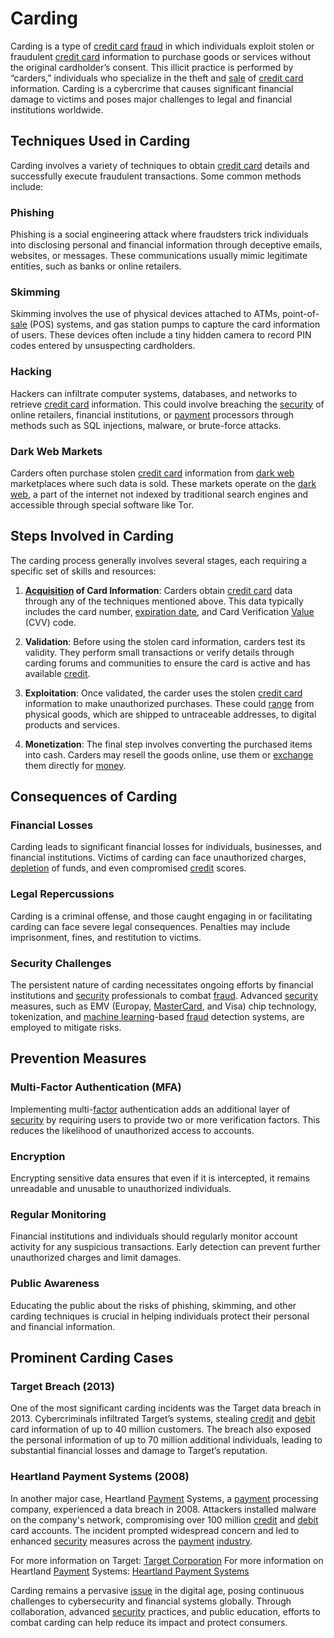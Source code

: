 # Carding

Carding is a type of [credit card](../c/credit_card.md) [fraud](../f/fraud.md) in which individuals exploit stolen or fraudulent [credit card](../c/credit_card.md) information to purchase goods or services without the original cardholder’s consent. This illicit practice is performed by “carders,” individuals who specialize in the theft and [sale](../s/sale.md) of [credit card](../c/credit_card.md) information. Carding is a cybercrime that causes significant financial damage to victims and poses major challenges to legal and financial institutions worldwide.

## Techniques Used in Carding

Carding involves a variety of techniques to obtain [credit card](../c/credit_card.md) details and successfully execute fraudulent transactions. Some common methods include:

### Phishing

Phishing is a social engineering attack where fraudsters trick individuals into disclosing personal and financial information through deceptive emails, websites, or messages. These communications usually mimic legitimate entities, such as banks or online retailers.

### Skimming

Skimming involves the use of physical devices attached to ATMs, point-of-[sale](../s/sale.md) (POS) systems, and gas station pumps to capture the card information of users. These devices often include a tiny hidden camera to record PIN codes entered by unsuspecting cardholders.

### Hacking

Hackers can infiltrate computer systems, databases, and networks to retrieve [credit card](../c/credit_card.md) information. This could involve breaching the [security](../s/security.md) of online retailers, financial institutions, or [payment](../p/payment.md) processors through methods such as SQL injections, malware, or brute-force attacks.

### Dark Web Markets

Carders often purchase stolen [credit card](../c/credit_card.md) information from [dark web](../d/dark_web.md) marketplaces where such data is sold. These markets operate on the [dark web](../d/dark_web.md), a part of the internet not indexed by traditional search engines and accessible through special software like Tor.

## Steps Involved in Carding

The carding process generally involves several stages, each requiring a specific set of skills and resources:

1. **[Acquisition](../a/acquisition.md) of Card Information**: Carders obtain [credit card](../c/credit_card.md) data through any of the techniques mentioned above. This data typically includes the card number, [expiration date](../e/expiration_date.md), and Card Verification [Value](../v/value.md) (CVV) code.

2. **Validation**: Before using the stolen card information, carders test its validity. They perform small transactions or verify details through carding forums and communities to ensure the card is active and has available [credit](../c/credit.md).

3. **Exploitation**: Once validated, the carder uses the stolen [credit card](../c/credit_card.md) information to make unauthorized purchases. These could [range](../r/range.md) from physical goods, which are shipped to untraceable addresses, to digital products and services.

4. **Monetization**: The final step involves converting the purchased items into cash. Carders may resell the goods online, use them or [exchange](../e/exchange.md) them directly for [money](../m/money.md).

## Consequences of Carding

### Financial Losses

Carding leads to significant financial losses for individuals, businesses, and financial institutions. Victims of carding can face unauthorized charges, [depletion](../d/depletion.md) of funds, and even compromised [credit](../c/credit.md) scores.

### Legal Repercussions

Carding is a criminal offense, and those caught engaging in or facilitating carding can face severe legal consequences. Penalties may include imprisonment, fines, and restitution to victims.

### Security Challenges

The persistent nature of carding necessitates ongoing efforts by financial institutions and [security](../s/security.md) professionals to combat [fraud](../f/fraud.md). Advanced [security](../s/security.md) measures, such as EMV (Europay, [MasterCard](../m/mastercard.md), and Visa) chip technology, tokenization, and [machine learning](../m/machine_learning.md)-based [fraud](../f/fraud.md) detection systems, are employed to mitigate risks.

## Prevention Measures

### Multi-Factor Authentication (MFA)

Implementing multi-[factor](../f/factor.md) authentication adds an additional layer of [security](../s/security.md) by requiring users to provide two or more verification factors. This reduces the likelihood of unauthorized access to accounts.

### Encryption

Encrypting sensitive data ensures that even if it is intercepted, it remains unreadable and unusable to unauthorized individuals.

### Regular Monitoring

Financial institutions and individuals should regularly monitor account activity for any suspicious transactions. Early detection can prevent further unauthorized charges and limit damages.

### Public Awareness

Educating the public about the risks of phishing, skimming, and other carding techniques is crucial in helping individuals protect their personal and financial information.

## Prominent Carding Cases

### Target Breach (2013)

One of the most significant carding incidents was the Target data breach in 2013. Cybercriminals infiltrated Target’s systems, stealing [credit](../c/credit.md) and [debit](../d/debit.md) card information of up to 40 million customers. The breach also exposed the personal information of up to 70 million additional individuals, leading to substantial financial losses and damage to Target’s reputation.

### Heartland Payment Systems (2008)

In another major case, Heartland [Payment](../p/payment.md) Systems, a [payment](../p/payment.md) processing company, experienced a data breach in 2008. Attackers installed malware on the company's network, compromising over 100 million [credit](../c/credit.md) and [debit](../d/debit.md) card accounts. The incident prompted widespread concern and led to enhanced [security](../s/security.md) measures across the [payment](../p/payment.md) [industry](../i/industry.md).

For more information on Target: [Target Corporation](https://corporate.target.com/)
For more information on Heartland [Payment](../p/payment.md) Systems: [Heartland Payment Systems](https://www.heartlandpaymentsystems.com/)

Carding remains a pervasive [issue](../i/issue.md) in the digital age, posing continuous challenges to cybersecurity and financial systems globally. Through collaboration, advanced [security](../s/security.md) practices, and public education, efforts to combat carding can help reduce its impact and protect consumers.